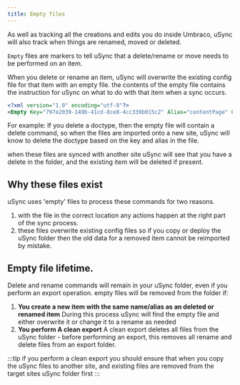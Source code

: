 ```yaml
---
title: Empty files
---
```


As well as tracking all the creations and edits you do inside Umbraco, uSync will also track when things are renamed, moved or deleted. 

`Empty` files are markers to tell uSync that a delete/rename or move needs to be performed on an item. 

When you delete or rename an item, uSync will overwrite the existing config file for that item with an empty file. 
the contents of the empty file contains the instruction for uSync on what to do with that item when a sync occurs. 

``` xml title='Example empty file contents'
<?xml version="1.0" encoding="utf-8"?>
<Empty Key="797e2039-149b-41cd-8ce8-4cc339b015c2" Alias="contentPage" Change="Delete" />
```

For example:
If you delete a doctype, then the empty file will contain a delete command, so when the files are imported onto a new site, uSync will know to delete the doctype based on the key and alias in the file.

when these files are synced with another site uSync will see that you have a delete in the folder, and the existing item will be deleted if present. 


## Why these files exist
uSync uses 'empty' files to process these commands for two reasons. 

1. with the file in the correct location any actions happen at the right part of the sync process.
2. these files overwrite existing config files so if you copy or deploy the uSync folder then the old data for a removed item cannot be reimported by mistake. 

## Empty file lifetime.
Delete and rename commands will remain in your uSync folder, even if you perform an export operation. 
empty files will be removed from the folder if:

1. **You create a new item with the same name/alias as an deleted or renamed item** 
   During this process uSync will find the empty file and either overwrite it or change it to a rename as needed
2. **You perform A clean export** 
   A clean export deletes all files from the uSync folder - before performing an export, this removes all rename and delete files from an export folder. 

:::tip
   if you perform a clean export you should ensure that when you copy the uSync files to another site, and existing files are removed from the target sites uSync folder first
:::
